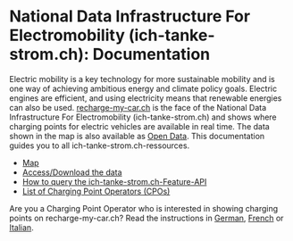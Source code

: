 # National Data Infrastructure For Electromobility (ich-tanke-strom.ch): Documentation

Electric mobility is a key technology for more sustainable mobility and is one way of achieving ambitious energy and climate policy goals. Electric engines are efficient, and using electricity means that renewable energies can also be used. [recharge-my-car.ch](https://recharge-my-car.ch) is the face of the National Data Infrastructure For Electromobility (ich-tanke-strom.ch) and shows where charging points for electric vehicles are available in real time. The data shown in the map is also available as [Open Data](https://opendata.swiss/en/dataset/ladestationen-fuer-elektroautos). This documentation guides you to all ich-tanke-strom.ch-ressources.

* [Map](https://recharge-my-car.ch)
* [Access/Download the data](https://github.com/SFOE/DIEMO-Documentation/blob/master/Access%20the%20data.md)
* [How to query the ich-tanke-strom.ch-Feature-API](https://github.com/SFOE/DIEMO-Documentation/blob/master/How%20to%20query%20DIEMO.md)
* [List of Charging Point Operators (CPOs)](https://github.com/SFOE/DIEMO-Documentation/blob/master/List%20of%20Charging%20Point%20Operators.md)

Are you a Charging Point Operator who is interested in showing charging points on recharge-my-car.ch? Read the instructions in [German](http://www.uvek-gis.admin.ch/BFE/DIEMO_Anleitung_Anbindung_CPO.pdf), [French](http://www.uvek-gis.admin.ch/BFE/DIEMO_Anleitung_Anbindung_CPO_FR.pdf) or [Italian](http://www.uvek-gis.admin.ch/BFE/DIEMO_Anleitung_Anbindung_CPO_IT.pdf).
